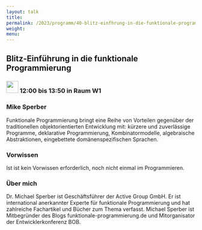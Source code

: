 ```yaml
---
layout: talk
title:
permalink: /2023/programm/40-blitz-einfhrung-in-die-funktionale-programmierung/
weight:
menu:
---
```

## Blitz-Einführung in die funktionale Programmierung

### <img height = "32" src="../../../images/workshop.svg"> 12:00 bis 13:50 in Raum W1

### Mike Sperber

Funktionale Programmierung bringt eine Reihe von Vorteilen gegenüber der traditionellen objektorientierten Entwicklung mit: kürzere und zuverlässige Programme, deklarative Programmierung, Kombinatormodelle, algebraische Abstraktionen, eingebettete domänenspezifischen Sprachen.

### Vorwissen

Ist ist kein Vorwissen erforderlich, noch nicht einmal im Programmieren.

### Über mich

Dr. Michael Sperber ist Geschäftsführer der Active Group GmbH.  Er ist international anerkannter Experte für funktionale Programmierung und hat zahlreiche Fachartikel und Bücher zum Thema verfasst.  Michael Sperber ist Mitbegründer des Blogs funktionale-programmierung.de und Mitorganisator der Entwicklerkonferenz BOB.

